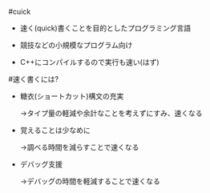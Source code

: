 #cuick

- 速く(quick)書くことを目的としたプログラミング言語

- 競技などの小規模なプログラム向け

- C++にコンパイルするので実行も速い(はず)

#速く書くには?

- 糖衣(ショートカット)構文の充実

  →タイプ量の軽減や余計なことを考えずにすみ、速くなる

- 覚えることは少なめに

  →調べる時間を減らすことで速くなる

- デバッグ支援

  →デバッグの時間を軽減することで速くなる
